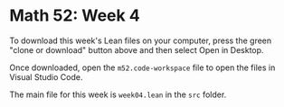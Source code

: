 # Math 52: Week 4

To download this week's Lean files on your computer, press the green "clone or download" button above and then select Open in Desktop.

Once downloaded, open the `m52.code-workspace` file to open the files in Visual Studio Code.

The main file for this week is `week04.lean` in the `src` folder.
